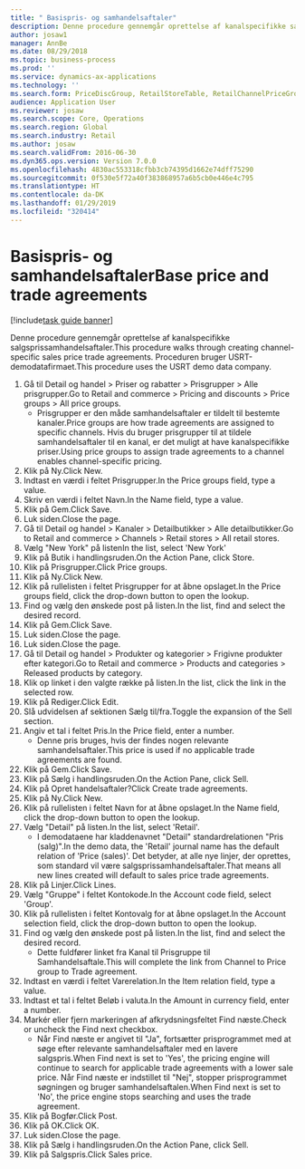 ```yaml
---
title: " Basispris- og samhandelsaftaler"
description: Denne procedure gennemgår oprettelse af kanalspecifikke salgsprissamhandelsaftaler.
author: josaw1
manager: AnnBe
ms.date: 08/29/2018
ms.topic: business-process
ms.prod: ''
ms.service: dynamics-ax-applications
ms.technology: ''
ms.search.form: PriceDiscGroup, RetailStoreTable, RetailChannelPriceGroup, EcoResProductDetailsExtended, PriceDiscAdmTable, PriceDiscAdm
audience: Application User
ms.reviewer: josaw
ms.search.scope: Core, Operations
ms.search.region: Global
ms.search.industry: Retail
ms.author: josaw
ms.search.validFrom: 2016-06-30
ms.dyn365.ops.version: Version 7.0.0
ms.openlocfilehash: 4830ac553318cfbb3cb74395d1662e74dff75290
ms.sourcegitcommit: 0f530e5f72a40f383868957a6b5cb0e446e4c795
ms.translationtype: HT
ms.contentlocale: da-DK
ms.lasthandoff: 01/29/2019
ms.locfileid: "320414"
---
```

# <a name="base-price-and-trade-agreements"></a><span data-ttu-id="a0a09-103"> Basispris- og samhandelsaftaler</span><span class="sxs-lookup"><span data-stu-id="a0a09-103">Base price and trade agreements</span></span>

[!include[task guide banner](../includes/task-guide-banner.md)]

<span data-ttu-id="a0a09-104">Denne procedure gennemgår oprettelse af kanalspecifikke salgsprissamhandelsaftaler.</span><span class="sxs-lookup"><span data-stu-id="a0a09-104">This procedure walks through creating channel-specific sales price trade agreements.</span></span> <span data-ttu-id="a0a09-105">Proceduren bruger USRT-demodatafirmaet.</span><span class="sxs-lookup"><span data-stu-id="a0a09-105">This procedure uses the USRT demo data company.</span></span>

1. <span data-ttu-id="a0a09-106">Gå til Detail og handel > Priser og rabatter > Prisgrupper > Alle prisgrupper.</span><span class="sxs-lookup"><span data-stu-id="a0a09-106">Go to Retail and commerce > Pricing and discounts > Price groups > All price groups.</span></span>
    * <span data-ttu-id="a0a09-107">Prisgrupper er den måde samhandelsaftaler er tildelt til bestemte kanaler.</span><span class="sxs-lookup"><span data-stu-id="a0a09-107">Price groups are how trade agreements are assigned to specific channels.</span></span> <span data-ttu-id="a0a09-108">Hvis du bruger prisgrupper til at tildele samhandelsaftaler til en kanal, er det muligt at have kanalspecifikke priser.</span><span class="sxs-lookup"><span data-stu-id="a0a09-108">Using price groups to assign trade agreements to a channel enables channel-specific pricing.</span></span>  
2. <span data-ttu-id="a0a09-109">Klik på Ny.</span><span class="sxs-lookup"><span data-stu-id="a0a09-109">Click New.</span></span>
3. <span data-ttu-id="a0a09-110">Indtast en værdi i feltet Prisgrupper.</span><span class="sxs-lookup"><span data-stu-id="a0a09-110">In the Price groups field, type a value.</span></span>
4. <span data-ttu-id="a0a09-111">Skriv en værdi i feltet Navn.</span><span class="sxs-lookup"><span data-stu-id="a0a09-111">In the Name field, type a value.</span></span>
5. <span data-ttu-id="a0a09-112">Klik på Gem.</span><span class="sxs-lookup"><span data-stu-id="a0a09-112">Click Save.</span></span>
6. <span data-ttu-id="a0a09-113">Luk siden.</span><span class="sxs-lookup"><span data-stu-id="a0a09-113">Close the page.</span></span>
7. <span data-ttu-id="a0a09-114">Gå til Detail og handel > Kanaler > Detailbutikker > Alle detailbutikker.</span><span class="sxs-lookup"><span data-stu-id="a0a09-114">Go to Retail and commerce > Channels > Retail stores > All retail stores.</span></span>
8. <span data-ttu-id="a0a09-115">Vælg "New York" på listen</span><span class="sxs-lookup"><span data-stu-id="a0a09-115">In the list, select 'New York'</span></span>
9. <span data-ttu-id="a0a09-116">Klik på Butik i handlingsruden.</span><span class="sxs-lookup"><span data-stu-id="a0a09-116">On the Action Pane, click Store.</span></span>
10. <span data-ttu-id="a0a09-117">Klik på Prisgrupper.</span><span class="sxs-lookup"><span data-stu-id="a0a09-117">Click Price groups.</span></span>
11. <span data-ttu-id="a0a09-118">Klik på Ny.</span><span class="sxs-lookup"><span data-stu-id="a0a09-118">Click New.</span></span>
12. <span data-ttu-id="a0a09-119">Klik på rullelisten i feltet Prisgrupper for at åbne opslaget.</span><span class="sxs-lookup"><span data-stu-id="a0a09-119">In the Price groups field, click the drop-down button to open the lookup.</span></span>
13. <span data-ttu-id="a0a09-120">Find og vælg den ønskede post på listen.</span><span class="sxs-lookup"><span data-stu-id="a0a09-120">In the list, find and select the desired record.</span></span>
14. <span data-ttu-id="a0a09-121">Klik på Gem.</span><span class="sxs-lookup"><span data-stu-id="a0a09-121">Click Save.</span></span>
15. <span data-ttu-id="a0a09-122">Luk siden.</span><span class="sxs-lookup"><span data-stu-id="a0a09-122">Close the page.</span></span>
16. <span data-ttu-id="a0a09-123">Luk siden.</span><span class="sxs-lookup"><span data-stu-id="a0a09-123">Close the page.</span></span>
17. <span data-ttu-id="a0a09-124">Gå til Detail og handel > Produkter og kategorier > Frigivne produkter efter kategori.</span><span class="sxs-lookup"><span data-stu-id="a0a09-124">Go to Retail and commerce > Products and categories > Released products by category.</span></span>
18. <span data-ttu-id="a0a09-125">Klik op linket i den valgte række på listen.</span><span class="sxs-lookup"><span data-stu-id="a0a09-125">In the list, click the link in the selected row.</span></span>
19. <span data-ttu-id="a0a09-126">Klik på Rediger.</span><span class="sxs-lookup"><span data-stu-id="a0a09-126">Click Edit.</span></span>
20. <span data-ttu-id="a0a09-127">Slå udvidelsen af sektionen Sælg til/fra.</span><span class="sxs-lookup"><span data-stu-id="a0a09-127">Toggle the expansion of the Sell section.</span></span>
21. <span data-ttu-id="a0a09-128">Angiv et tal i feltet Pris.</span><span class="sxs-lookup"><span data-stu-id="a0a09-128">In the Price field, enter a number.</span></span>
    * <span data-ttu-id="a0a09-129">Denne pris bruges, hvis der findes nogen relevante samhandelsaftaler.</span><span class="sxs-lookup"><span data-stu-id="a0a09-129">This price is used if no applicable trade agreements are found.</span></span>  
22. <span data-ttu-id="a0a09-130">Klik på Gem.</span><span class="sxs-lookup"><span data-stu-id="a0a09-130">Click Save.</span></span>
23. <span data-ttu-id="a0a09-131">Klik på Sælg i handlingsruden.</span><span class="sxs-lookup"><span data-stu-id="a0a09-131">On the Action Pane, click Sell.</span></span>
24. <span data-ttu-id="a0a09-132">Klik på Opret handelsaftaler?</span><span class="sxs-lookup"><span data-stu-id="a0a09-132">Click Create trade agreements.</span></span>
25. <span data-ttu-id="a0a09-133">Klik på Ny.</span><span class="sxs-lookup"><span data-stu-id="a0a09-133">Click New.</span></span>
26. <span data-ttu-id="a0a09-134">Klik på rullelisten i feltet Navn for at åbne opslaget.</span><span class="sxs-lookup"><span data-stu-id="a0a09-134">In the Name field, click the drop-down button to open the lookup.</span></span>
27. <span data-ttu-id="a0a09-135">Vælg "Detail" på listen.</span><span class="sxs-lookup"><span data-stu-id="a0a09-135">In the list, select 'Retail'.</span></span>
    * <span data-ttu-id="a0a09-136">I demodataene har kladdenavnet "Detail" standardrelationen "Pris (salg)".</span><span class="sxs-lookup"><span data-stu-id="a0a09-136">In the demo data, the 'Retail' journal name has the default relation of 'Price (sales)'.</span></span> <span data-ttu-id="a0a09-137">Det betyder, at alle nye linjer, der oprettes, som standard vil være salgsprissamhandelsaftaler.</span><span class="sxs-lookup"><span data-stu-id="a0a09-137">That means all new lines created will default to sales price trade agreements.</span></span>  
28. <span data-ttu-id="a0a09-138">Klik på Linjer.</span><span class="sxs-lookup"><span data-stu-id="a0a09-138">Click Lines.</span></span>
29. <span data-ttu-id="a0a09-139">Vælg "Gruppe" i feltet Kontokode.</span><span class="sxs-lookup"><span data-stu-id="a0a09-139">In the Account code field, select 'Group'.</span></span>
30. <span data-ttu-id="a0a09-140">Klik på rullelisten i feltet Kontovalg for at åbne opslaget.</span><span class="sxs-lookup"><span data-stu-id="a0a09-140">In the Account selection field, click the drop-down button to open the lookup.</span></span>
31. <span data-ttu-id="a0a09-141">Find og vælg den ønskede post på listen.</span><span class="sxs-lookup"><span data-stu-id="a0a09-141">In the list, find and select the desired record.</span></span>
    * <span data-ttu-id="a0a09-142">Dette fuldfører linket fra Kanal til Prisgruppe til Samhandelsaftale.</span><span class="sxs-lookup"><span data-stu-id="a0a09-142">This will complete the link from Channel to Price group to Trade agreement.</span></span>  
32. <span data-ttu-id="a0a09-143">Indtast en værdi i feltet Varerelation.</span><span class="sxs-lookup"><span data-stu-id="a0a09-143">In the Item relation field, type a value.</span></span>
33. <span data-ttu-id="a0a09-144">Indtast et tal i feltet Beløb i valuta.</span><span class="sxs-lookup"><span data-stu-id="a0a09-144">In the Amount in currency field, enter a number.</span></span>
34. <span data-ttu-id="a0a09-145">Markér eller fjern markeringen af afkrydsningsfeltet Find næste.</span><span class="sxs-lookup"><span data-stu-id="a0a09-145">Check or uncheck the Find next checkbox.</span></span>
    * <span data-ttu-id="a0a09-146">Når Find næste er angivet til "Ja", fortsætter prisprogrammet med at søge efter relevante samhandelsaftaler med en lavere salgspris.</span><span class="sxs-lookup"><span data-stu-id="a0a09-146">When Find next is set to 'Yes', the pricing engine will continue to search for applicable trade agreements with a lower sale price.</span></span> <span data-ttu-id="a0a09-147">Når Find næste er indstillet til "Nej", stopper prisprogrammet søgningen og bruger samhandelsaftalen.</span><span class="sxs-lookup"><span data-stu-id="a0a09-147">When Find next is set to 'No', the price engine stops searching and uses the trade agreement.</span></span>  
35. <span data-ttu-id="a0a09-148">Klik på Bogfør.</span><span class="sxs-lookup"><span data-stu-id="a0a09-148">Click Post.</span></span>
36. <span data-ttu-id="a0a09-149">Klik på OK.</span><span class="sxs-lookup"><span data-stu-id="a0a09-149">Click OK.</span></span>
37. <span data-ttu-id="a0a09-150">Luk siden.</span><span class="sxs-lookup"><span data-stu-id="a0a09-150">Close the page.</span></span>
38. <span data-ttu-id="a0a09-151">Klik på Sælg i handlingsruden.</span><span class="sxs-lookup"><span data-stu-id="a0a09-151">On the Action Pane, click Sell.</span></span>
39. <span data-ttu-id="a0a09-152">Klik på Salgspris.</span><span class="sxs-lookup"><span data-stu-id="a0a09-152">Click Sales price.</span></span>

